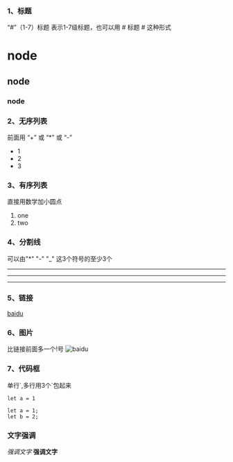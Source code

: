 
### 1、标题
“#”（1-7）标题 表示1-7级标题，也可以用 # 标题 # 这种形式
# node
## node
### node

### 2、无序列表
前面用 “+” 或 “*” 或 “-”
+ 1
+ 2
+ 3

### 3、有序列表
直接用数学加小圆点
1. one
2. two

### 4、分割线
可以由"*" "-" "_" 这3个符号的至少3个
***
---
___

### 5、链接
[baidu](http://www.baidu.com)

### 6、图片
比链接前面多一个\!号
![baidu](https://www.baidu.com/img/bd_logo1.png)

### 7、代码框
单行\`,多行用3个\`包起来

`let a = 1`

``` 这里可以添加注释
let a = 1;
let b = 2;
```
### 文字强调
*强调文字*
**强调文字**
